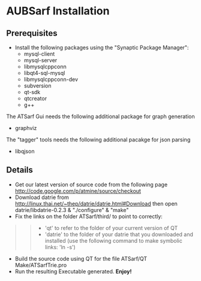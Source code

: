 # AUBSarf Installation #

## Prerequisites ##

  * Install the following packages using the "Synaptic Package Manager":
    * mysql-client
    * mysql-server
    * libmysqlcppconn
    * libqt4-sql-mysql
    * libmysqlcppconn-dev
    * subversion
    * qt-sdk
    * qtcreator
    * g++

The ATSarf Gui needs the following additional package for graph generation
  * graphviz

The "tagger" tools needs the following additional pacakge for json parsing
  * libqjson


## Details ##

  * Get our latest version of source code from the following page http://code.google.com/p/atmine/source/checkout
  * Download datrie from http://linux.thai.net/~thep/datrie/datrie.html#Download then open datrie/libdatrie-0.2.3 & "./configure" & "make"
  * Fix the links on the folder ATSarf/third/ to point to correctly:
> > - 'qt' to refer to the folder of your current version of QT
> > - 'datrie' to the folder of your datrie that you downloaded and installed
> > (use the following command to make symbolic links: 'ln -s')
  * Build the source code using QT for the file ATSarf/QT Make/ATSarfTrie.pro
  * Run the resulting Executable generated. **Enjoy!**